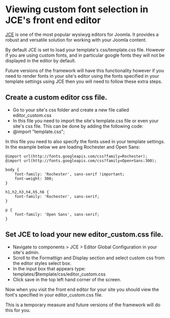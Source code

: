 Viewing custom font selection in JCE's front end editor
====

<a href="https://www.joomlacontenteditor.net/">JCE</a> is one of the most popular wysiwyg editors for Joomla. It provides a robust and versatile solution for working with your Joomla content.

By default JCE is set to load your template's css/template.css file. However if you are using custom fonts, and in particular google fonts they will not be displayed in the editor by default.

Future versions of the framework will have this functionality however if you need to render fonts in your site's editor using the fonts specified in your template settings using JCE then you will need to follow these extra steps.

## Create a custom editor css file.
- Go to your site's css folder and create a new file called editor_custom.css
- In this file you need to import the site's template.css file or even your site's css file.
This can be done by adding the following code:
- @import "template.css";

In this file you need to also specify the fonts used in your template settings. In the example below we are loading Rochester and Open Sans:

	@import url(http://fonts.googleapis.com/css?family=Rochester);
	@import url(http://fonts.googleapis.com/css?family=Open+Sans:300);
	
	body {
		font-family: 'Rochester', sans-serif !important;
		font-weight: 300;
	}
	
	h1,h2,h3,h4,h5,h6 {
		font-family: 'Rochester', sans-serif;
	}
	
	p {
		font-family: 'Open Sans', sans-serif;
	}

## Set JCE to load your new editor_custom.css file.
- Navigate to components > JCE > Editor Global Configuration in your site's admin.
- Scroll to the Formattign and Display section and select custom css from the editor styles select box.
- In the input box that appears type: templates/$template/css/editor_custom.css
- Click save in the top left hand corner of the screen.

Now when you visit the front end editor for your site you should view the font's specified in your editor_custom.css file.

This is a temporary measure and future versions of the framework will do this for you.